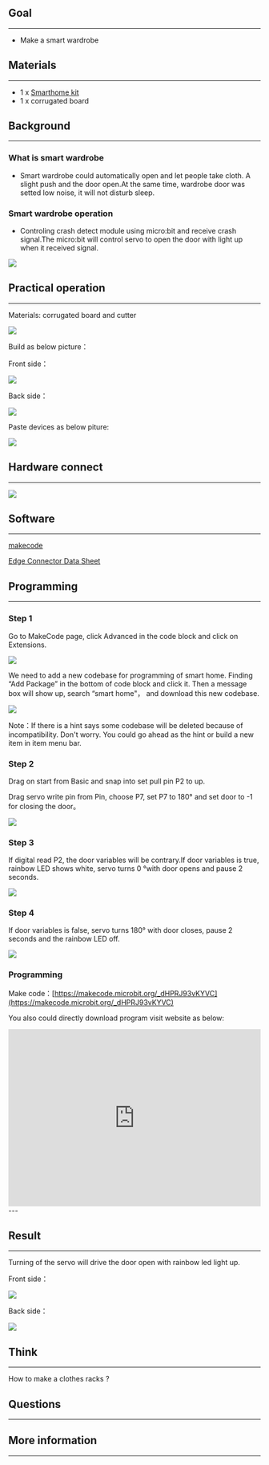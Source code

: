 
## Goal
---

- Make a smart wardrobe

## Materials
---

- 1 x [Smarthome kit](https://www.elecfreaks.com/estore)
- 1 x corrugated board

## Background
---
### What is smart wardrobe
- Smart wardrobe could automatically open and let people take cloth. A slight push and the door open.At the same time, wardrobe door was setted low noise, it will not disturb sleep.

### Smart wardrobe operation
- Controling crash detect module using micro:bit and receive crash signal.The micro:bit will control servo to open the door with light up when it received signal.

![](https://i.imgur.com/Pq9yMxM.png)

## Practical operation
---
Materials: corrugated board and cutter

![](https://i.imgur.com/PuJE7uj.jpg)

Build as below picture：

Front side：

![](https://i.imgur.com/lNqGReU.jpg)

Back side：

![](https://i.imgur.com/mDXBxp3.jpg)


Paste devices as below piture:

![](https://i.imgur.com/miuzisu.jpg)


## Hardware connect
---

![](https://i.imgur.com/k1tNYcb.png)





## Software
---
[makecode](https://makecode.microbit.org/#)

[Edge Connector Data Sheet](https://www.elecfreaks.com/learn-cn/Edge_Connector_Data_Sheet/)



## Programming
---
### Step 1
Go to MakeCode page, click Advanced in the code block and click on Extensions.

![](https://i.imgur.com/2qCyzQ7.png)

We need to add a new codebase for programming of smart home. Finding “Add Package” in the bottom of code block and click it. Then a message box will show up, search “smart home"， and download this new codebase.

![](https://i.imgur.com/QR2s7LD.png)

Note：If there is a hint says some codebase will be deleted because of incompatibility. Don't worry. You could go ahead as the hint or build a new item in item menu bar.


### Step 2

Drag on start from Basic and snap into set pull pin P2 to up.

Drag servo write pin from Pin, choose P7, set P7 to 180° and set door to -1 for closing the door。

![](https://i.imgur.com/rNh3b8D.png)

### Step 3

If digital read P2, the door variables will be contrary.If door variables is true, rainbow LED shows
white, servo turns 0 °with door opens and pause 2 seconds.


![](https://i.imgur.com/N1sMg3r.png)

### Step 4

If door variables is false, servo turns 180° with door closes, pause 2 seconds and the rainbow
LED off. 

![](https://i.imgur.com/twe7XV2.png)


### Programming

Make code：[https://makecode.microbit.org/_dHPRJ93vKYVC](https://makecode.microbit.org/_dHPRJ93vKYVC)

You also could directly download program visit website as below:

<div style="position:relative;height:0;padding-bottom:70%;overflow:hidden;"><iframe style="position:absolute;top:0;left:0;width:100%;height:100%;" src="https://makecode.microbit.org/#pub:_dHPRJ93vKYVC" frameborder="0" sandbox="allow-popups allow-forms allow-scripts allow-same-origin"></iframe></div>  
---

## Result
---
Turning of the servo will drive the door open with rainbow led light up.

Front side：

![](https://i.imgur.com/XyAjCbV.jpg)

Back side：

![](https://i.imgur.com/mEbCjUQ.jpg)

## Think
---
How to make a clothes racks ? 

## Questions
---


## More information  
---

